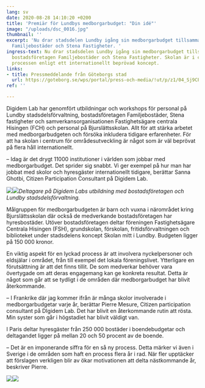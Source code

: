 ```yaml
---
lang: sv
date: 2020-08-28 14:10:20 +0200
title: 'Premiär för Lundbys medborgarbudget: "Din idé"'
image: "/uploads/dsc_0016.jpg"
thumbnail: ''
excerpt: 'Nu drar stadsdelen Lundby igång sin medborgarbudget tillsammans med bostadsföretagen
  Familjebostäder och Stena Fastigheter. '
ingress-text: Nu drar stadsdelen Lundby igång sin medborgarbudget tillsammans med
  bostadsföretagen Familjebostäder och Stena Fastigheter. Skolan är i centrum för
  processen enligt ett internationellt beprövad koncept.
links:
- title: Pressmeddelande från Göteborgs stad
  url: https://goteborg.se/wps/portal/press-och-media/!ut/p/z1/04_Sj9CPykssy0xPLMnMz0vMAfIjo8ziTYzcDQy9TAy9LcyczA0cfbydjc28zQO9_cz0wwkpiAJKG-AAjgb6BbmhigCtQt1s/dz/d5/L2dBISEvZ0FBIS9nQSEh/#/pressreleases/unikt-samarbete-kring-medborgarbudget-foer-engagemang-och-gemenskap-i-omraadet-kring-bjurslaettsskolan-3033896
ref: ''

---
```

Digidem Lab har genomfört utbildningar och workshops för personal på Lundby stadsdelsförvaltning, bostadsföretagen Familjebostäder, Stena fastigheter och samverkansorganisationen Fastighetsägare centrala Hisingen (FCH) och personal på Bjurslättsskolan. Allt för att stärka arbetet med medborgarbudgeten och försöka inkludera tidigare erfarenheter. För att ha skolan i centrum för områdesutveckling är något som är väl beprövat på flera håll internationellt.

– Idag är det drygt 11000 institutioner i världen som jobbar med medborgarbudget. Det sprider sig snabbt. Vi ger exempel på hur man har jobbat med skolor och hyresgäster internationellt tidigare, berättar Sanna Ghotbi, Citizen Participation Consultant på Digidem Lab.

![](/uploads/dsc05073.jpg)![](/uploads/dsc05113.jpg)_Deltagare på Digidem Labs utbildning med bostadsföretagen och Lundby stadsdelsförvaltning._

Målgruppen för medborgarbudgeten är barn och vuxna i närområdet kring Bjurslättsskolan där också de medverkande bostadsföretagen har hyresbostäder. Utöver bostadsföretagen deltar föreningen Fastighetsägare Centrala Hisingen (FSH), grundskolan, förskolan, fritidsförvaltningen och biblioteket under stadsdelens koncept Skolan mitt i Lundby. Budgeten ligger på 150 000 kronor.

En viktig aspekt för en lyckad process är att involvera nyckelpersoner och eldsjälar i området, från till exempel det lokala föreningslivet. Ytterligare en förutsättning är att det finns tillit. De som medverkar behöver vara övertygade om att deras engagemang kan ge konkreta resultat. Detta är något som går att se tydligt i de områden där medborgarbudget har blivit återkommande.

– I Frankrike där jag kommer ifrån är många skolor involverade i medborgarbudgetar varje år, berättar Pierre Mesure, Citizen participation consultant på DIgidem Lab. Det har blivit en återkommande rutin att rösta. Min syster som går i högstadiet har blivit väldigt van.

I Paris deltar hyresgäster från 250 000 bostäder i boendebudgetar och deltagandet ligger på mellan 20 och 50 procent av de boende.

– Det är en imponerande siffra för en så ny process. Detta märker vi även i Sverige i de områden som haft en process flera år i rad. När fler upptäcker att förslagen verkligen blir av ökar motivationen att delta nästkommande år, beskriver Pierre.

![](/uploads/dsc05050-1.jpg)![](/uploads/dsc05116.jpg)